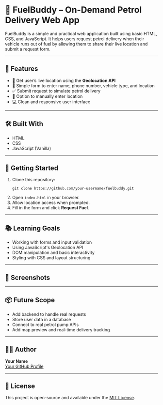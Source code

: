 # 🚗 FuelBuddy – On-Demand Petrol Delivery Web App

FuelBuddy is a simple and practical web application built using basic HTML, CSS, and JavaScript. It helps users request petrol delivery when their vehicle runs out of fuel by allowing them to share their live location and submit a request form.

---

## 🧩 Features

- 📍 Get user’s live location using the **Geolocation API**
- 📝 Simple form to enter name, phone number, vehicle type, and location
- ✅ Submit request to simulate petrol delivery
- 🧭 Option to manually enter location
- 💻 Clean and responsive user interface

---

## 🛠️ Built With

- HTML
- CSS
- JavaScript (Vanilla)

---

## 🚀 Getting Started

1. Clone this repository:
   ```
   git clone https://github.com/your-username/fuelbuddy.git
   ```
2. Open `index.html` in your browser.
3. Allow location access when prompted.
4. Fill in the form and click **Request Fuel**.

---

## 📚 Learning Goals

- Working with forms and input validation
- Using JavaScript's Geolocation API
- DOM manipulation and basic interactivity
- Styling with CSS and layout structuring

---

## 📸 Screenshots


---

## 📦 Future Scope

- Add backend to handle real requests
- Store user data in a database
- Connect to real petrol pump APIs
- Add map preview and real-time delivery tracking

---

## 👨‍💻 Author

**Your Name**  
[Your GitHub Profile](https://github.com/dhinesh7-cit)

---

## 📄 License

This project is open-source and available under the [MIT License](LICENSE).
